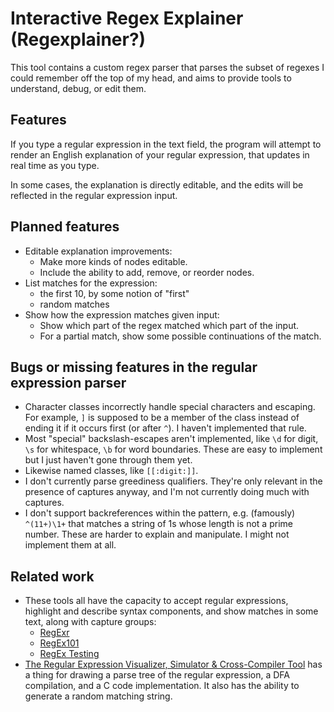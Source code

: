 # Interactive Regex Explainer (Regexplainer?)

This tool contains a custom regex parser that parses the subset of regexes I
could remember off the top of my head, and aims to provide tools to understand,
debug, or edit them.

## Features

If you type a regular expression in the text field, the program will attempt to
render an English explanation of your regular expression, that updates in real
time as you type.

In some cases, the explanation is directly editable, and the edits will be
reflected in the regular expression input.

## Planned features

* Editable explanation improvements:
    * Make more kinds of nodes editable.
    * Include the ability to add, remove, or reorder nodes.
* List matches for the expression:
    * the first 10, by some notion of "first"
    * random matches
* Show how the expression matches given input:
    * Show which part of the regex matched which part of the input.
    * For a partial match, show some possible continuations of the match.

## Bugs or missing features in the regular expression parser

* Character classes incorrectly handle special characters and escaping. For
  example, `]` is supposed to be a member of the class instead of ending it if
  it occurs first (or after `^`). I haven't implemented that rule.
* Most "special" backslash-escapes aren't implemented, like `\d` for digit, `\s`
  for whitespace, `\b` for word boundaries. These are easy to implement but I
  just haven't gone through them yet.
* Likewise named classes, like `[[:digit:]]`.
* I don't currently parse greediness qualifiers. They're only relevant in the
  presence of captures anyway, and I'm not currently doing much with captures.
* I don't support backreferences within the pattern, e.g. (famously) `^(11+)\1+`
  that matches a string of 1s whose length is not a prime number. These are
  harder to explain and manipulate. I might not implement them at all.

## Related work

* These tools all have the capacity to accept regular expressions, highlight and
describe syntax components, and show matches in some text, along with capture
groups:
    * [RegExr](https://regexr.com/)
    * [RegEx101](https://regex101.com/)
    * [RegEx Testing](https://regex101.com/)
* [The Regular Expression Visualizer, Simulator & Cross-Compiler
Tool](https://blog.robertelder.org/regular-expression-visualizer) has a thing
for drawing a parse tree of the regular expression, a DFA compilation, and a C
code implementation. It also has the ability to generate a random matching
string.
